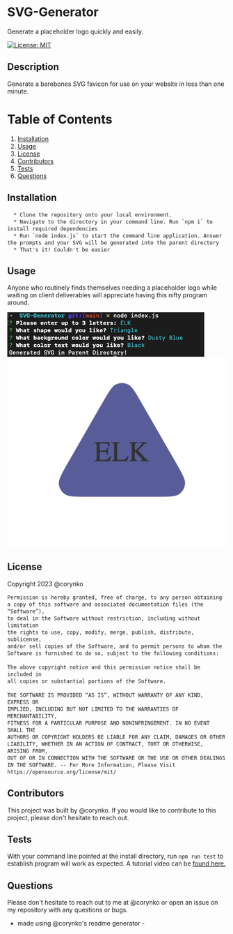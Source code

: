 # SVG-Generator

Generate a placeholder logo quickly and easily.

[![License: MIT](https://img.shields.io/badge/License-MIT-yellow.svg)](https://opensource.org/licenses/MIT)

## Description

Generate a barebones SVG favicon for use on your website in less than one minute.

# Table of Contents

1. [Installation](#installation)
2. [Usage](#usage)
3. [License](#license)
4. [Contributors](#contributors)
5. [Tests](#tests)
6. [Questions](#questions)

## Installation

      * Clone the repository onto your local environment.
      * Navigate to the directory in your command line. Run `npm i` to install required dependencies
      * Run `node index.js` to start the command line application. Answer the prompts and your SVG will be generated into the parent directory
      * That's it! Couldn't be easier

## Usage

Anyone who routinely finds themselves needing a placeholder logo while waiting on client deliverables will appreciate having this nifty program around.

![The Command Line Application in Action](./assets/images/image_1.png)
![The Resulting SVG Logo](./assets/images/image_2.png)

## License

Copyright 2023 @corynko

    Permission is hereby granted, free of charge, to any person obtaining
    a copy of this software and associated documentation files (the “Software”),
    to deal in the Software without restriction, including without limitation
    the rights to use, copy, modify, merge, publish, distribute, sublicense,
    and/or sell copies of the Software, and to permit persons to whom the
    Software is furnished to do so, subject to the following conditions:

    The above copyright notice and this permission notice shall be included in
    all copies or substantial portions of the Software.

    THE SOFTWARE IS PROVIDED “AS IS”, WITHOUT WARRANTY OF ANY KIND, EXPRESS OR
    IMPLIED, INCLUDING BUT NOT LIMITED TO THE WARRANTIES OF MERCHANTABILITY,
    FITNESS FOR A PARTICULAR PURPOSE AND NONINFRINGEMENT. IN NO EVENT SHALL THE
    AUTHORS OR COPYRIGHT HOLDERS BE LIABLE FOR ANY CLAIM, DAMAGES OR OTHER
    LIABILITY, WHETHER IN AN ACTION OF CONTRACT, TORT OR OTHERWISE, ARISING FROM,
    OUT OF OR IN CONNECTION WITH THE SOFTWARE OR THE USE OR OTHER DEALINGS IN THE SOFTWARE. -- For More Information, Please Visit https://opensource.org/license/mit/

## Contributors

This project was built by @corynko. If you would like to contribute to this project, please don't hesitate to reach out.

## Tests

With your command line pointed at the install directory, run `npm run test` to establish program will work as expected. A tutorial video can be [found here.](https://u.pcloud.link/publink/show?code=XZPUPUVZz76WiTgSNXyiiKAPIGSqvQtOkgM7)

## Questions

Please don't hesitate to reach out to me at @corynko or open an issue on my repository with any questions or bugs.

- made using @corynko's readme generator -
